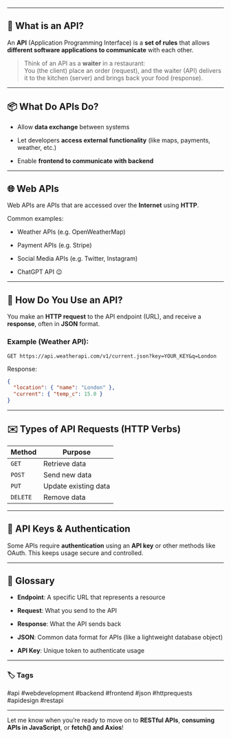 
---

## 🧠 What is an API?

An **API** (Application Programming Interface) is a **set of rules** that allows **different software applications to communicate** with each other.

> Think of an API as a **waiter** in a restaurant:  
> You (the client) place an order (request), and the waiter (API) delivers it to the kitchen (server) and brings back your food (response).

---

## 📦 What Do APIs Do?

- Allow **data exchange** between systems
    
- Let developers **access external functionality** (like maps, payments, weather, etc.)
    
- Enable **frontend to communicate with backend**
    

---

## 🌐 Web APIs

Web APIs are APIs that are accessed over the **Internet** using **HTTP**.

Common examples:

- Weather APIs (e.g. OpenWeatherMap)
    
- Payment APIs (e.g. Stripe)
    
- Social Media APIs (e.g. Twitter, Instagram)
    
- ChatGPT API 😉
    

---

## 📮 How Do You Use an API?

You make an **HTTP request** to the API endpoint (URL), and receive a **response**, often in **JSON** format.

### Example (Weather API):

```
GET https://api.weatherapi.com/v1/current.json?key=YOUR_KEY&q=London
```

Response:

```json
{
  "location": { "name": "London" },
  "current": { "temp_c": 15.0 }
}
```

---

## ✉️ Types of API Requests (HTTP Verbs)

|Method|Purpose|
|---|---|
|`GET`|Retrieve data|
|`POST`|Send new data|
|`PUT`|Update existing data|
|`DELETE`|Remove data|

---

## 🔐 API Keys & Authentication

Some APIs require **authentication** using an **API key** or other methods like OAuth. This keeps usage secure and controlled.

---

## 📘 Glossary

- **Endpoint**: A specific URL that represents a resource
    
- **Request**: What you send to the API
    
- **Response**: What the API sends back
    
- **JSON**: Common data format for APIs (like a lightweight database object)
    
- **API Key**: Unique token to authenticate usage
    

---

### 🏷️ Tags

#api #webdevelopment #backend #frontend #json #httprequests #apidesign #restapi

---

Let me know when you’re ready to move on to **RESTful APIs**, **consuming APIs in JavaScript**, or **fetch() and Axios**!